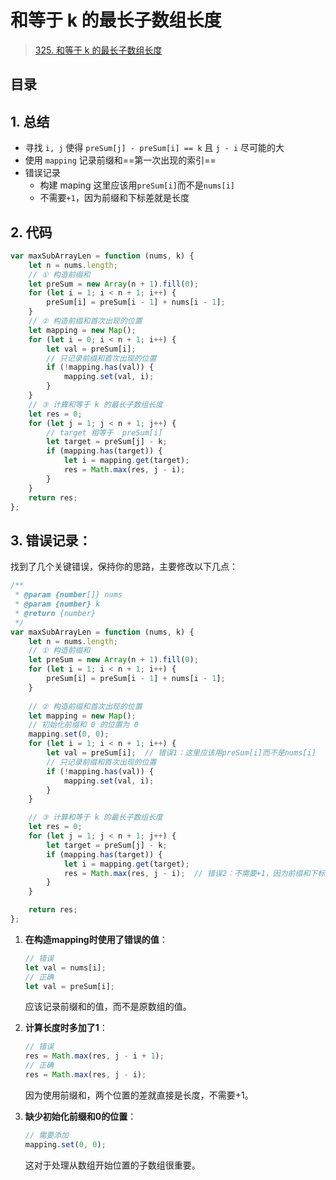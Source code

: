 
# 和等于 k 的最长子数组长度


>  [325. 和等于 k 的最长子数组长度](https://leetcode.cn/problems/maximum-size-subarray-sum-equals-k/)


## 目录
<!-- toc -->
 ## 1. 总结 

- 寻找 `i, j` 使得 `preSum[j] - preSum[i] == k` 且 `j - i` 尽可能的大
- 使用 `mapping` 记录前缀和==第一次出现的索引==
- 错误记录
	- 构建 maping 这里应该用`preSum[i]`而不是`nums[i]`
	- 不需要`+1`，因为前缀和下标差就是长度

## 2. 代码

```javascript
var maxSubArrayLen = function (nums, k) {
    let n = nums.length;
    // ① 构造前缀和
    let preSum = new Array(n + 1).fill(0);
    for (let i = 1; i < n + 1; i++) {
        preSum[i] = preSum[i - 1] + nums[i - 1];
    }
    // ② 构造前缀和首次出现的位置
    let mapping = new Map();
    for (let i = 0; i < n + 1; i++) {
        let val = preSum[i];
        // 只记录前缀和首次出现的位置
        if (!mapping.has(val)) {
            mapping.set(val, i);
        }
    }
    // ③ 计算和等于 k 的最长子数组长度
    let res = 0;
    for (let j = 1; j < n + 1; j++) {
        // target 相等于  preSum[i]
        let target = preSum[j] - k;
        if (mapping.has(target)) {
            let i = mapping.get(target);
            res = Math.max(res, j - i);
        }
    }
    return res;
};
```

## 3. 错误记录：

找到了几个关键错误，保持你的思路，主要修改以下几点：

```javascript
/**
 * @param {number[]} nums
 * @param {number} k
 * @return {number}
 */
var maxSubArrayLen = function (nums, k) {
    let n = nums.length;
    // ① 构造前缀和
    let preSum = new Array(n + 1).fill(0);
    for (let i = 1; i < n + 1; i++) {
        preSum[i] = preSum[i - 1] + nums[i - 1];
    }
    
    // ② 构造前缀和首次出现的位置
    let mapping = new Map();
    // 初始化前缀和 0 的位置为 0
    mapping.set(0, 0);
    for (let i = 1; i < n + 1; i++) {
        let val = preSum[i];  // 错误1：这里应该用preSum[i]而不是nums[i]
        // 只记录前缀和首次出现的位置
        if (!mapping.has(val)) {
            mapping.set(val, i);
        }
    }

    // ③ 计算和等于 k 的最长子数组长度
    let res = 0;
    for (let j = 1; j < n + 1; j++) {
        let target = preSum[j] - k;
        if (mapping.has(target)) {
            let i = mapping.get(target);
            res = Math.max(res, j - i);  // 错误2：不需要+1，因为前缀和下标差就是长度
        }
    }

    return res;
};
```


1. **在构造mapping时使用了错误的值**：
   ```javascript
   // 错误
   let val = nums[i];
   // 正确
   let val = preSum[i];
   ```
   应该记录前缀和的值，而不是原数组的值。

2. **计算长度时多加了1**：
   ```javascript
   // 错误
   res = Math.max(res, j - i + 1);
   // 正确
   res = Math.max(res, j - i);
   ```
   因为使用前缀和，两个位置的差就直接是长度，不需要+1。

3. **缺少初始化前缀和0的位置**：
   ```javascript
   // 需要添加
   mapping.set(0, 0);
   ```
   这对于处理从数组开始位置的子数组很重要。
